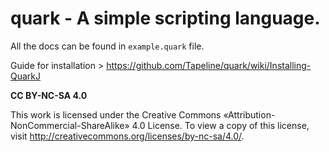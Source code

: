 # **quark** - A simple scripting language.

All the docs can be found in `example.quark` file. 

Guide for installation > https://github.com/Tapeline/quark/wiki/Installing-QuarkJ


**CC BY-NC-SA 4.0**

This work is licensed under the Creative Commons «Attribution-NonCommercial-ShareAlike» 4.0 License. To view a copy of this license, visit
http://creativecommons.org/licenses/by-nc-sa/4.0/.
